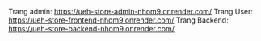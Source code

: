 Trang admin: https://ueh-store-admin-nhom9.onrender.com/
Trang User: https://ueh-store-frontend-nhom9.onrender.com/
Trang Backend: https://ueh-store-backend-nhom9.onrender.com/
